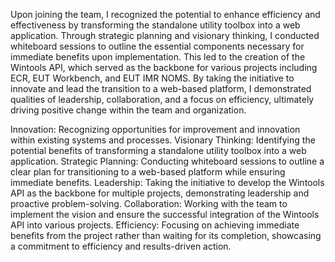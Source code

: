 Upon joining the team, I recognized the potential to enhance efficiency and effectiveness by transforming the standalone utility toolbox into a web application. Through strategic planning and visionary thinking, I conducted whiteboard sessions to outline the essential components necessary for immediate benefits upon implementation. This led to the creation of the Wintools API, which served as the backbone for various projects including ECR, EUT Workbench, and EUT IMR NOMS. By taking the initiative to innovate and lead the transition to a web-based platform, I demonstrated qualities of leadership, collaboration, and a focus on efficiency, ultimately driving positive change within the team and organization.

Innovation: Recognizing opportunities for improvement and innovation within existing systems and processes.
Visionary Thinking: Identifying the potential benefits of transforming a standalone utility toolbox into a web application.
Strategic Planning: Conducting whiteboard sessions to outline a clear plan for transitioning to a web-based platform while ensuring immediate benefits.
Leadership: Taking the initiative to develop the Wintools API as the backbone for multiple projects, demonstrating leadership and proactive problem-solving.
Collaboration: Working with the team to implement the vision and ensure the successful integration of the Wintools API into various projects.
Efficiency: Focusing on achieving immediate benefits from the project rather than waiting for its completion, showcasing a commitment to efficiency and results-driven action.
